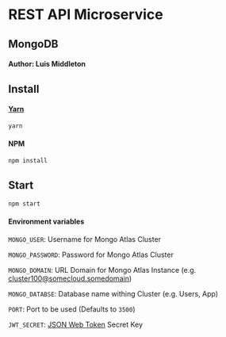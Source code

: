 # REST API Microservice

## MongoDB

#### Author: Luis Middleton

## Install

#### [Yarn](https://yarnpkg.com/en/docs/install)

```sh
yarn
```

#### NPM

```sh
npm install
```

## Start

```sh
npm start
```

#### Environment variables

`MONGO_USER`: Username for Mongo Atlas Cluster

`MONGO_PASSWORD`: Password for Mongo Atlas Cluster

`MONGO_DOMAIN`: URL Domain for Mongo Atlas Instance (e.g. cluster100@somecloud.somedomain)

`MONGO_DATABSE`: Database name withing Cluster (e.g. Users, App)

`PORT`: Port to be used (Defaults to `3500`)

`JWT_SECRET`: [JSON Web Token](https://jwt.io) Secret Key
